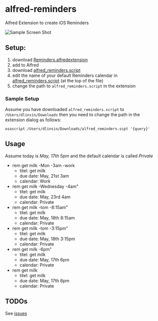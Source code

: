 alfred-reminders
================

Alfred Extension to create iOS Reminders

![Sample Screen Shot](https://github.com/downloads/dlinsin/alfred-reminders/reminder_screen_shot.png)

## Setup:

1. download [Reminders.alfredextension](https://github.com/dlinsin/alfred-reminders/blob/master/Reminders.alfredextension)
1. add to Alfred
1. download [alfred_reminders.script](https://github.com/dlinsin/alfred-reminders/blob/master/alfred_reminders.scpt)
1. edit the name of your default Reminders calendar in [alfred_reminders.script](https://github.com/dlinsin/alfred-reminders/blob/master/alfred_reminders.scpt) (at the top of the file)
1. change the path to `alfred_reminders.script` in the extension 

### Sample Setup

Assume you have downloaded `alfred_reminders.script` to `/Users/dlinsin/Downloads` then 
you need to change the path in the extension dialog as follows:

```
osascript /Users/dlinsin/Downloads/alfred_reminders.scpt '{query}'
```

## Usage

Assume today is _May, 17th 5pm_ and the default calendar is called _Private_

* rem get milk -Mon -3am -work
  * titel: get milk
  * due date: May, 21st 3am
  * calendar: Work
* rem get milk -Wednesday -4am"
  * titel: get milk
  * due date: May, 23rd 4am
  * calendar: Private
* rem get milk -tom -8:15am"
  * titel: get milk
  * due date: May, 18th 8:15am
  * calendar: Private
* rem get milk -tom -3:15pm"
  * titel: get milk
  * due date: May, 18th 3:15pm
  * calendar: Private
* rem get milk -6pm"
  * titel: get milk
  * due date: May, 17th 6pm
  * calendar: Private
* rem get milk 
  * titel: get milk
  * due date: May, 17th 6pm
  * calendar: Private
  
## TODOs

See [issues](https://github.com/dlinsin/alfred-reminders/issues)
